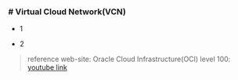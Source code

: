 ### # Virtual Cloud Network(VCN)
* 1
>
* 2

> reference web-site: Oracle Cloud Infrastructure(OCI) level 100: [youtube link](https://www.youtube.com/watch?v=eTSOyISOa44&list=PLKCk3OyNwIzvn8dpgrIKNdBOHT7AoMZlw)
